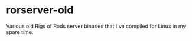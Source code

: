 # rorserver-old
Various old Rigs of Rods server binaries that I've compiled for Linux in my spare time. 

